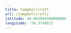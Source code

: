 ```yaml
---
title: Campbellcroft
url: /campbellcroft/
latitude: 44.063969300000004
longitude: -78.3748913
---
```


